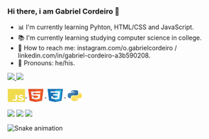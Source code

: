 ###  Hi there, i am Gabriel Cordeiro 👋

   - 📊 I'm currently learning Pyhton, HTML/CSS and JavaScript.
   - 📚 I'm currently learning studying computer science in college.
   - 📩 How to reach me: instagram.com/o.gabrielcordeiro / linkedin.com/in/gabriel-cordeiro-a3b590208.
   - 🙂 Pronouns: he/his.
<div>
  <a href="https://github.com/ogabrielcordeiro">
  <img height="180em" src="https://github-readme-stats.vercel.app/api?username=ogabrielcordeiro&show_icons=true&theme=dark&include_all_commits=true&count_private=true"/>
  <img height="180em" src="https://github-readme-stats.vercel.app/api/top-langs/?username=ogabrielcordeiro&layout=compact&langs_count=7&theme=dark"/>
</div>
  
 <div style="display: inline_block"><br>
  <img align="center" alt="Rafa-Js" height="30" width="40" src="https://raw.githubusercontent.com/devicons/devicon/master/icons/javascript/javascript-plain.svg">
  <img align="center" alt="Rafa-HTML" height="30" width="40" src="https://raw.githubusercontent.com/devicons/devicon/master/icons/html5/html5-original.svg">
  <img align="center" alt="Rafa-CSS" height="30" width="40" src="https://raw.githubusercontent.com/devicons/devicon/master/icons/css3/css3-original.svg">
  <img align="center" alt="Rafa-Python" height="30" width="40" src="https://raw.githubusercontent.com/devicons/devicon/master/icons/python/python-original.svg">
 </div><br />
    
  <div>
  <a href="https://instagram.com/o.gabrielcordeiro" target="_blank"><img src="https://img.shields.io/badge/-Instagram-%23E4405F?style=for-the-badge&logo=instagram&logoColor=white" target="_blank"></a>
  <a href = "mailto:ogabrieldscordeiro@gmail.com"><img src="https://img.shields.io/badge/-Gmail-%23333?style=for-the-badge&logo=gmail&logoColor=white" target="_blank"></a>
  <a href="https://www.linkedin.com/in/gabriel-cordeiro-a3b590208" target="_blank"><img src="https://img.shields.io/badge/-LinkedIn-%230077B5?style=for-the-badge&logo=linkedin&logoColor=white" target="_blank"></a> 
</div>
   
![Snake animation](https://github.com/ogabrielcordeiro/ogabrielcordeiro/blob/output/github-contribution-grid-snake.svg)
